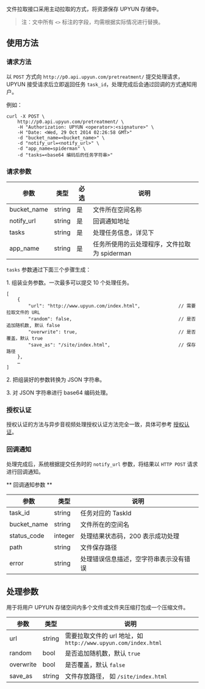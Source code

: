 文件拉取接口采用主动拉取的方式，将资源保存 UPYUN 存储中。

> 注：文中所有 `<>` 标注的字段，均需根据实际情况进行替换。

## 使用方法

### 请求方法

以 `POST` 方式向 `http://p0.api.upyun.com/pretreatment/` 提交处理请求，UPYUN 接受请求后立即返回任务 `task_id`，处理完成后会通过回调的方式通知用户。

例如：

```
curl -X POST \
    http://p0.api.upyun.com/pretreatment/ \
    -H "Authorization: UPYUN <operator>:<signature>" \
    -H "Date: <Wed, 29 Oct 2014 02:26:58 GMT>"
    -d "bucket_name=<bucket_name>" \
    -d "notify_url=<notify_url>" \
    -d "app_name=spiderman" \
    -d "tasks=<base64 编码后的任务字符串>"
```

### 请求参数

|        参数       |    类型       | 必选     |   说明                           |
|-------------------|--------------|------|---------------------------------------|
| bucket_name       | string       |  是   | 文件所在空间名称                     |
| notify_url        | string       |  是   | 回调通知地址                         |
| tasks             | string       |  是   | 处理任务信息，详见下                 |
| app_name          | string       |  是   | 任务所使用的云处理程序，文件拉取为 spiderman |


`tasks` 参数通过下面三个步骤生成：

1\. 组装业务参数。一次最多可以提交 10 个处理任务。

```
[
	{
		"url": "http://www.upyun.com/index.html",              // 需要拉取文件的 URL
        "random": false,                                       // 是否追加随机数, 默认 false
        "overwrite": true,                                     // 是否覆盖，默认 true
		"save_as": "/site/index.html",                         // 保存路径
	},
	…
]
```

2\. 把组装好的参数转换为 JSON 字符串。

3\. 对 JSON 字符串进行 base64 编码处理。

### 授权认证

授权认证的方法与异步音视频处理授权认证方法完全一致，具体可参考 [授权认证](http://docs.upyun.com/cloud/av/#_4)。


### 回调通知

处理完成后，系统根据提交任务时的 `notify_url` 参数，将结果以 `HTTP POST` 请求进行回调通知。

** 回调通知参数 **

|     参数     |    类型   |    说明                                                                                                      |
|--------------|-----------|--------------------------------------------------------------------------------------------------------------|
| task_id      | string    | 任务对应的 TaskId                             |
| bucket_name  | string    | 文件所在的空间名                              |
| status_code  | integer   | 处理结果状态码，200 表示成功处理              |
| path         | string    | 文件保存路径                                  |
| error        | string    | 处理错误信息描述，空字符串表示没有错误        |


## 处理参数

用于将用户 UPYUN 存储空间内多个文件或文件夹压缩打包成一个压缩文件。

|        参数       |    类型   |    说明                                                                           |
|-------------------|-----------|-----------------------------------------------------------------------------------|
| url               | string    | 需要拉取文件的 url 地址，如 `http://www.upyun.com/index.html`                     |
| random            | bool      | 是否追加随机数，默认 `true`  |
| overwrite         | bool      | 是否覆盖，默认 `false` |
| save_as           | string    | 文件存放路径， 如 `/site/index.html` |
